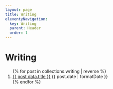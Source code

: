 ```yaml
---
layout: page
title: Writing
eleventyNavigation:
  key: Writing
  parent: Header
  order: 1
---
```


<h1 class="mb-8 text-4xl font-extrabold lg:text-5xl">Writing</h1>

<ol class="flex gap-4 flex-col">
{% for post in collections.writing | reverse %}
  <li class="flex justify-between gap-1">
    <a href="{{ post.url}}">{{ post.data.title }}</a>
    <time dateTime="{{ post.date | toISO }}" class="whitespace-pre tabular-nums">{{ post.date | formatDate }}</time>
  </li>
{% endfor %}
</ol>
